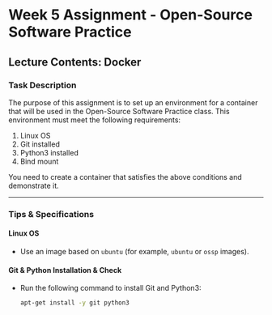 # Week 5 Assignment - Open-Source Software Practice

## Lecture Contents: Docker

### Task Description
The purpose of this assignment is to set up an environment for a container that will be used in the Open-Source Software Practice class. This environment must meet the following requirements:

1. Linux OS
2. Git installed
3. Python3 installed
4. Bind mount

You need to create a container that satisfies the above conditions and demonstrate it.

---

### Tips & Specifications

#### Linux OS
- Use an image based on `ubuntu` (for example, `ubuntu` or `ossp` images).

#### Git & Python Installation & Check
- Run the following command to install Git and Python3:
  ```bash
  apt-get install -y git python3
